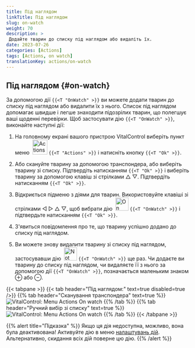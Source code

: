 ```yaml
---
title: Під наглядом
linkTitle: Під наглядом
slug: on-watch
weight: 70
description: >
 Додайте тварин до списку під наглядом або видаліть їх.
date: 2023-07-26
categories: [Actions]
tags: [Actions, on watch]
translationKey: actions/on-watch
---
```


## Під наглядом {#on-watch}

За допомогою дії `{{<T "OnWatch" >}}` ви можете додати тварин до списку під наглядом або видалити їх з нього. Список під наглядом допомагає швидше і легше знаходити підозрілих тварин, що полегшує ваші щоденні перевірки. Щоб застосувати дію `{{<T "OnWatch" >}}`, виконайте наступні дії:

1. На головному екрані вашого пристрою VitalControl виберіть пункт меню &nbsp;<img src="/icons/actions.svg" width="40" align="bottom" alt="Actions" /> `{{<T "Actions" >}}` і натисніть кнопку `{{<T "Ok" >}}`.

2. Або скануйте тварину за допомогою транспондера, або виберіть тварину зі списку. Підтвердіть натисканням `{{<T "Ok" >}}` і виберіть тварину за допомогою клавіш зі стрілками △ ▽. Підтвердіть натисканням `{{<T "Ok" >}}`.

3. Відкриється підменю з діями для тварин. Використовуйте клавіші зі стрілками ◁ ▷ △ ▽, щоб вибрати дію &nbsp;<img src="/icons/actions/on-watch.svg" width="35" align="bottom" alt="On watch" /> `{{<T "OnWatch" >}}` і підтвердьте натисканням `{{<T "Ok" >}}`.

4. З'явиться повідомлення про те, що тварину успішно додано до списку під наглядом.

5. Ви можете знову видалити тварину зі списку під наглядом, застосувавши дію &nbsp;<img src="/icons/actions/on-watch-minus.svg" width="35" align="bottom" alt="Not on watch" />  `{{<T "OnWatch" >}}` ще раз. Чи додаєте ви тварину до списку під наглядом, чи видаляєте її з нього за допомогою дії `{{<T "OnWatch" >}}`, позначається маленьким знаком ⊕ або ⊖.

{{< tabpane >}}
{{< tab header="Під наглядом:" text=true disabled=true />}}
{{% tab header="Сканування транспондера" text=true %}}
![VitalControl: Menu Actions On watch](../images/onwatch-scan.png "On watch")
{{% /tab %}}
{{% tab header="Ручний вибір зі списку" text=true %}}
![VitalControl: Menu Actions On watch](../images/onwatch.png "On watch")
{{% /tab %}}
{{< /tabpane >}}

{{% alert title="Підказка" %}}
Якщо ця дія недоступна, можливо, вона була деактивована! Активуйте дію в меню [налаштувань дій](../setting/). Альтернативно, скидання всіх дій поверне цю дію.
{{% /alert %}}


